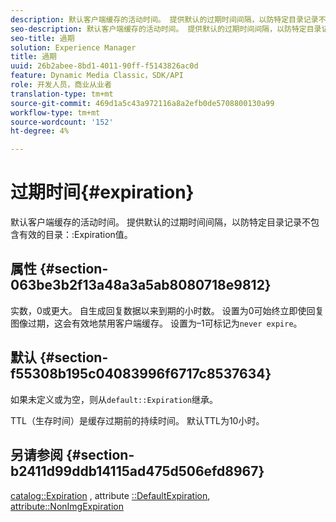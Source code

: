 ```yaml
---
description: 默认客户端缓存的活动时间。 提供默认的过期时间间隔，以防特定目录记录不包含有效的目录过期值。
seo-description: 默认客户端缓存的活动时间。 提供默认的过期时间间隔，以防特定目录记录不包含有效的目录过期值。
seo-title: 過期
solution: Experience Manager
title: 過期
uuid: 26b2abee-8bd1-4011-90ff-f5143826ac0d
feature: Dynamic Media Classic，SDK/API
role: 开发人员，商业从业者
translation-type: tm+mt
source-git-commit: 469d1a5c43a972116a8a2efb0de5708800130a99
workflow-type: tm+mt
source-wordcount: '152'
ht-degree: 4%

---
```



# 过期时间{#expiration}

默认客户端缓存的活动时间。 提供默认的过期时间间隔，以防特定目录记录不包含有效的目录：:Expiration值。

## 属性 {#section-063be3b2f13a48a3a5ab8080718e9812}

实数，0或更大。 自生成回复数据以来到期的小时数。 设置为0可始终立即使回复图像过期，这会有效地禁用客户端缓存。 设置为–1可标记为`never expire`。

## 默认 {#section-f55308b195c04083996f6717c8537634}

如果未定义或为空，则从`default::Expiration`继承。

TTL（生存时间）是缓存过期前的持续时间。 默认TTL为10小时。

## 另请参阅 {#section-b2411d99ddb14115ad475d506efd8967}

[catalog::Expiration](../../../../../is-api/image-catalog/image-serving-api-ref/c-image-catalog-reference/c-image-svg-data-reference/c-image-data-reference/r-expiration-cat.md#reference-a7afd668ecbb4d2da65d86259aa6a28a) , attribute [::DefaultExpiration](../../../../../is-api/image-catalog/image-serving-api-ref/c-image-catalog-reference/c-attributes-reference/r-defaultexpiration.md#reference-0526166fab654fceb243b75d1ea4f0cf),  [attribute::NonImgExpiration](../../../../../is-api/image-catalog/image-serving-api-ref/c-image-catalog-reference/c-attributes-reference/r-nonimgexpiration.md#reference-a8066cd0d24b4ea98100ade4821f1f9d)
